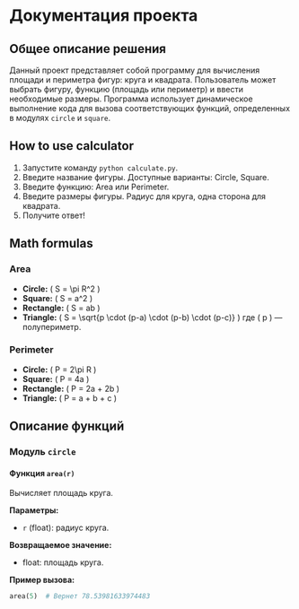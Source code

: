 # Документация проекта

## Общее описание решения

Данный проект представляет собой программу для вычисления площади и периметра фигур: круга и квадрата. Пользователь может выбрать фигуру, функцию (площадь или периметр) и ввести необходимые размеры. Программа использует динамическое выполнение кода для вызова соответствующих функций, определенных в модулях `circle` и `square`.

## How to use calculator

1. Запустите команду `python calculate.py`.
2. Введите название фигуры. Доступные варианты: Circle, Square.
3. Введите функцию: Area или Perimeter.
4. Введите размеры фигуры. Радиус для круга, одна сторона для квадрата.
5. Получите ответ!

## Math formulas

### Area
- **Circle:** \( S = \pi R^2 \)
- **Square:** \( S = a^2 \)
- **Rectangle:** \( S = ab \)
- **Triangle:** \( S = \sqrt{p \cdot (p-a) \cdot (p-b) \cdot (p-c)} \) где \( p \) — полупериметр.

### Perimeter
- **Circle:** \( P = 2\pi R \)
- **Square:** \( P = 4a \)
- **Rectangle:** \( P = 2a + 2b \)
- **Triangle:** \( P = a + b + c \)

## Описание функций

### Модуль `circle`

#### Функция `area(r)`

Вычисляет площадь круга.

**Параметры:**
- `r` (float): радиус круга.

**Возвращаемое значение:**
- float: площадь круга.

**Пример вызова:**
```python
area(5)  # Вернет 78.53981633974483
